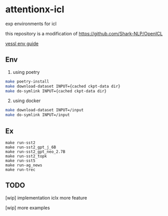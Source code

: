 # attentionx-icl

exp environments for icl

this repository is a modification of https://github.com/Shark-NLP/OpenICL

[vessl env guide](https://www.notion.so/minchan0502/vessl-env-guide-620e400e19754fcdb6819773f818318c)

## Env

1. using poetry 
```bash
make poetry-install
make download-dataset INPUT={cached ckpt-data dir}
make do-symlink INPUT={cached ckpt-data dir}
```

2. using docker
```bash
make download-dataset INPUT=/input
make do-symlink INPUT=/input
```


## Ex

```
make run-sst2
make run-sst2_gpt_j_6B
make run-sst2_gpt_neo_2.7B
make run-sst2_topk
make run-sst5
make run-ag_news
make run-trec
```


## TODO

[wip] implementation iclx more feature

[wip] more examples
